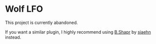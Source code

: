 # Wolf LFO

This project is currently abandoned.

If you want a similar plugin, I highly recommend using [B.Shapr](https://github.com/sjaehn/BShapr) by [sjaehn](https://github.com/sjaehn) instead.
